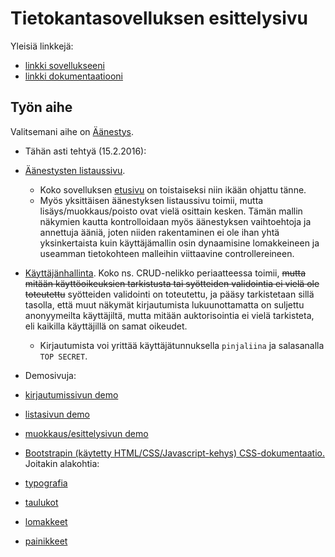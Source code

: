# Tietokantasovelluksen esittelysivu

Yleisiä linkkejä:

* [linkki sovellukseeni](https://pjalkane.users.cs.helsinki.fi/aanestys)
* [linkki dokumentaatiooni](https://github.com/pinjaliina/aanestys/tree/master/doc/dokumentaatio.pdf)

## Työn aihe

Valitsemani aihe on [Äänestys](http://advancedkittenry.github.io/suunnittelu_ja_tyoymparisto/aiheet/Aanestys.html).

* Tähän asti tehtyä (15.2.2016):
 * [Äänestysten listaussivu](http://pjalkane.users.cs.helsinki.fi/aanestys/poll).
   * Koko sovelluksen [etusivu](http://pjalkane.users.cs.helsinki.fi/aanestys) on toistaiseksi niin ikään ohjattu tänne.
    * Myös yksittäisen äänestyksen listaussivu toimii, mutta lisäys/muokkaus/poisto ovat vielä osittain kesken. Tämän mallin näkymien kautta kontrolloidaan myös äänestyksen vaihtoehtoja ja annettuja ääniä, joten niiden rakentaminen ei ole ihan yhtä yksinkertaista kuin käyttäjämallin osin dynaamisine lomakkeineen ja useamman tietokohteen malleihin viittaavine controllereineen.
 * [Käyttäjänhallinta](http://pjalkane.users.cs.helsinki.fi/aanestys/user). Koko ns. CRUD-nelikko periaatteessa toimii, ~~mutta mitään käyttöoikeuksien tarkistusta tai syötteiden validointia ei vielä ole toteutettu~~ syötteiden validointi on toteutettu, ja pääsy tarkistetaan sillä tasolla, että muut näkymät kirjautumista lukuunottamatta on suljettu anonyymeilta käyttäjiltä, mutta mitään auktorisointia ei vielä tarkisteta, eli kaikilla käyttäjillä on samat oikeudet.
   * Kirjautumista voi yrittää käyttäjätunnuksella ```pinjaliina``` ja salasanalla ```TOP SECRET```.

* Demosivuja:
 * [kirjautumissivun demo](http://pjalkane.users.cs.helsinki.fi/aanestys/login)
 * [listasivun demo](http://pjalkane.users.cs.helsinki.fi/aanestys/poll_list)
 * [muokkaus/esittelysivun demo](http://pjalkane.users.cs.helsinki.fi/aanestys/poll_manage_options)

* [Bootstrapin (käytetty HTML/CSS/Javascript-kehys) CSS-dokumentaatio.](http://getbootstrap.com/css/) Joitakin alakohtia:
 * [typografia](http://getbootstrap.com/css/#type)
 * [taulukot](http://getbootstrap.com/css/#tables)
 * [lomakkeet](http://getbootstrap.com/css/#forms)
 * [painikkeet](http://getbootstrap.com/css/#buttons)

